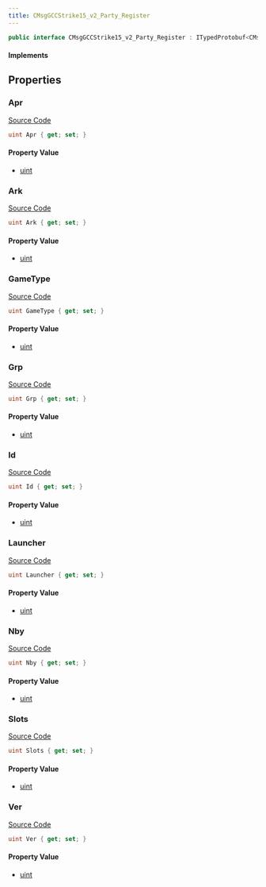 ```yaml
---
title: CMsgGCCStrike15_v2_Party_Register
---
```


```csharp
public interface CMsgGCCStrike15_v2_Party_Register : ITypedProtobuf<CMsgGCCStrike15_v2_Party_Register>, INativeHandle
```

#### Implements

## Properties

### Apr

[Source Code](https://github.com/swiftly-solution/swiftlys2/blob/main/managed/src/SwiftlyS2.Generated/Protobufs/Interfaces/CMsgGCCStrike15_v2_Party_Register.cs#L19)

```csharp
uint Apr { get; set; }
```

#### Property Value

- [uint](https://learn.microsoft.com/dotnet/api/system.uint32)

### Ark

[Source Code](https://github.com/swiftly-solution/swiftlys2/blob/main/managed/src/SwiftlyS2.Generated/Protobufs/Interfaces/CMsgGCCStrike15_v2_Party_Register.cs#L22)

```csharp
uint Ark { get; set; }
```

#### Property Value

- [uint](https://learn.microsoft.com/dotnet/api/system.uint32)

### GameType

[Source Code](https://github.com/swiftly-solution/swiftlys2/blob/main/managed/src/SwiftlyS2.Generated/Protobufs/Interfaces/CMsgGCCStrike15_v2_Party_Register.cs#L37)

```csharp
uint GameType { get; set; }
```

#### Property Value

- [uint](https://learn.microsoft.com/dotnet/api/system.uint32)

### Grp

[Source Code](https://github.com/swiftly-solution/swiftlys2/blob/main/managed/src/SwiftlyS2.Generated/Protobufs/Interfaces/CMsgGCCStrike15_v2_Party_Register.cs#L28)

```csharp
uint Grp { get; set; }
```

#### Property Value

- [uint](https://learn.microsoft.com/dotnet/api/system.uint32)

### Id

[Source Code](https://github.com/swiftly-solution/swiftlys2/blob/main/managed/src/SwiftlyS2.Generated/Protobufs/Interfaces/CMsgGCCStrike15_v2_Party_Register.cs#L13)

```csharp
uint Id { get; set; }
```

#### Property Value

- [uint](https://learn.microsoft.com/dotnet/api/system.uint32)

### Launcher

[Source Code](https://github.com/swiftly-solution/swiftlys2/blob/main/managed/src/SwiftlyS2.Generated/Protobufs/Interfaces/CMsgGCCStrike15_v2_Party_Register.cs#L34)

```csharp
uint Launcher { get; set; }
```

#### Property Value

- [uint](https://learn.microsoft.com/dotnet/api/system.uint32)

### Nby

[Source Code](https://github.com/swiftly-solution/swiftlys2/blob/main/managed/src/SwiftlyS2.Generated/Protobufs/Interfaces/CMsgGCCStrike15_v2_Party_Register.cs#L25)

```csharp
uint Nby { get; set; }
```

#### Property Value

- [uint](https://learn.microsoft.com/dotnet/api/system.uint32)

### Slots

[Source Code](https://github.com/swiftly-solution/swiftlys2/blob/main/managed/src/SwiftlyS2.Generated/Protobufs/Interfaces/CMsgGCCStrike15_v2_Party_Register.cs#L31)

```csharp
uint Slots { get; set; }
```

#### Property Value

- [uint](https://learn.microsoft.com/dotnet/api/system.uint32)

### Ver

[Source Code](https://github.com/swiftly-solution/swiftlys2/blob/main/managed/src/SwiftlyS2.Generated/Protobufs/Interfaces/CMsgGCCStrike15_v2_Party_Register.cs#L16)

```csharp
uint Ver { get; set; }
```

#### Property Value

- [uint](https://learn.microsoft.com/dotnet/api/system.uint32)

